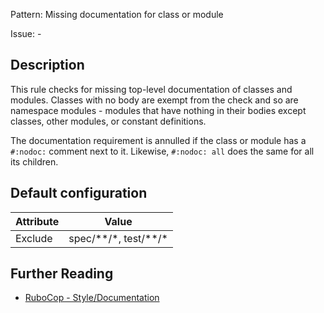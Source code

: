 Pattern: Missing documentation for class or module

Issue: -

## Description

This rule checks for missing top-level documentation of
classes and modules. Classes with no body are exempt from the
check and so are namespace modules - modules that have nothing in
their bodies except classes, other modules, or constant definitions.

The documentation requirement is annulled if the class or module has
a `#:nodoc:` comment next to it. Likewise, `#:nodoc: all` does the
same for all its children.

## Default configuration

Attribute | Value
--- | ---
Exclude | spec/\*\*/\*, test/\*\*/\*

## Further Reading

* [RuboCop - Style/Documentation](https://rubocop.readthedocs.io/en/latest/cops_style/#styledocumentation)
